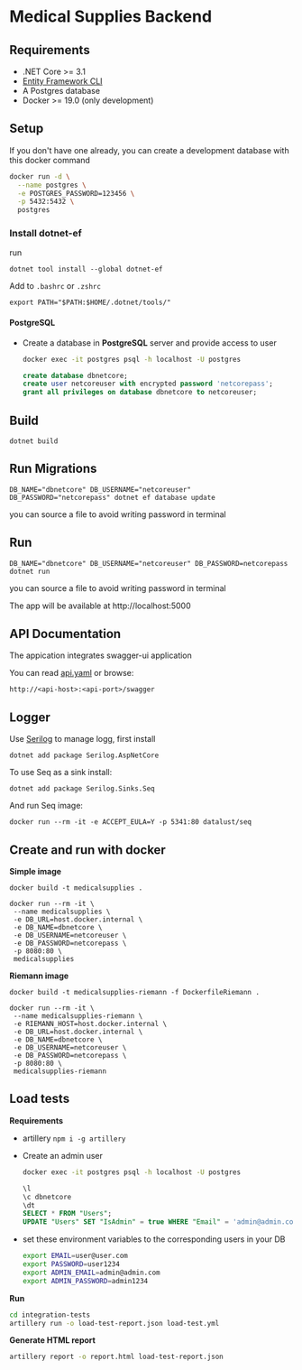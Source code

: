 # Medical Supplies Backend

## Requirements

- .NET Core >= 3.1
- [Entity Framework CLI](#install-dotnet-ef)
- A Postgres database
- Docker >= 19.0 (only development)



## Setup

If you don't have one already, you can create a development database with this docker command

```bash
docker run -d \
  --name postgres \
  -e POSTGRES_PASSWORD=123456 \
  -p 5432:5432 \
  postgres
```

### Install dotnet-ef

run
```
dotnet tool install --global dotnet-ef
```

Add to `.bashrc` or `.zshrc`
```
export PATH="$PATH:$HOME/.dotnet/tools/"
```

#### **PostgreSQL**
- Create a database in **PostgreSQL** server and provide access to user

  ```bash
  docker exec -it postgres psql -h localhost -U postgres
  ```

  ```sql
  create database dbnetcore;
  create user netcoreuser with encrypted password 'netcorepass';
  grant all privileges on database dbnetcore to netcoreuser;
  ```

## Build

```
dotnet build
```

## Run Migrations

```
DB_NAME="dbnetcore" DB_USERNAME="netcoreuser" DB_PASSWORD="netcorepass" dotnet ef database update
```

you can source a file to avoid writing password in terminal

## Run

```
DB_NAME="dbnetcore" DB_USERNAME="netcoreuser" DB_PASSWORD=netcorepass dotnet run
```

you can source a file to avoid writing password in terminal

The app will be available at http://localhost:5000

## API Documentation

The appication integrates swagger-ui application

You can read [api.yaml](https://github.com/glmaljkovich/medicalsupplies/blob/master/api.yaml) or browse:

```
http://<api-host>:<api-port>/swagger
```

## Logger

Use [Serilog](https://github.com/serilog/serilog-aspnetcore) to manage logg, first install 

```
dotnet add package Serilog.AspNetCore
```

To use Seq as a sink install:
```
dotnet add package Serilog.Sinks.Seq
```

And run Seq image:
```
docker run --rm -it -e ACCEPT_EULA=Y -p 5341:80 datalust/seq
```

## Create and run with docker


**Simple image**
```
docker build -t medicalsupplies .
```

```
docker run --rm -it \
 --name medicalsupplies \
 -e DB_URL=host.docker.internal \
 -e DB_NAME=dbnetcore \
 -e DB_USERNAME=netcoreuser \
 -e DB_PASSWORD=netcorepass \
 -p 8080:80 \
 medicalsupplies
```

**Riemann image**
```
docker build -t medicalsupplies-riemann -f DockerfileRiemann .
```

```
docker run --rm -it \
 --name medicalsupplies-riemann \
 -e RIEMANN_HOST=host.docker.internal \
 -e DB_URL=host.docker.internal \
 -e DB_NAME=dbnetcore \
 -e DB_USERNAME=netcoreuser \
 -e DB_PASSWORD=netcorepass \
 -p 8080:80 \
 medicalsupplies-riemann
```

## Load tests

**Requirements**
- artillery `npm i -g artillery`
- Create an admin user
  ```bash
  docker exec -it postgres psql -h localhost -U postgres
  ```

  ```sql
  \l
  \c dbnetcore
  \dt
  SELECT * FROM "Users";
  UPDATE "Users" SET "IsAdmin" = true WHERE "Email" = 'admin@admin.com';
  ```

- set these environment variables to the corresponding users in your DB
  ```bash
  export EMAIL=user@user.com
  export PASSWORD=user1234
  export ADMIN_EMAIL=admin@admin.com
  export ADMIN_PASSWORD=admin1234
  ```

**Run**

```bash
cd integration-tests
artillery run -o load-test-report.json load-test.yml
```

**Generate HTML report**
```bash
artillery report -o report.html load-test-report.json
```